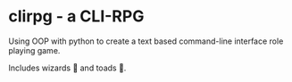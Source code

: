 # clirpg -  a CLI-RPG

Using OOP with python to create a text based command-line interface role playing game.

Includes wizards 🧙 and toads 🐸.
